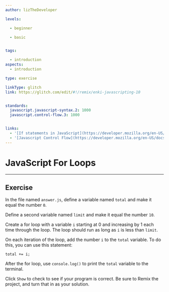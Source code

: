 ```yaml
---
author: lizTheDeveloper

levels:

  - beginner

  - basic


tags:

  - introduction
aspects:
  - introduction

type: exercise

linkType: glitch
link: https://glitch.com/edit/#!/remix/enki-javascripting-10


standards:
  javascript.javascript-syntax.2: 1000
  javascript.control-flow.3: 1000


links:
  - '[If statements in JavaScript](https://developer.mozilla.org/en-US/docs/Web/JavaScript/Reference/Statements/if...else){documentation}'
  - '[Javascript Control Flow](https://developer.mozilla.org/en-US/docs/Web/JavaScript/Guide/Control_flow_and_error_handling){walkthrough}'
---
```

# JavaScript For Loops
---

## Exercise


In the file named `answer.js`, define a variable named `total` and make it equal the number `0`.

Define a second variable named `limit` and make it equal the number `10`.

Create a for loop with a variable `i` starting at 0 and increasing by 1 each time through the loop. The loop should run as long as `i` is less than `limit`.

On each iteration of the loop, add the number `i` to the `total` variable. To do this, you can use this statement:

    total += i;

After the for loop, use `console.log()` to print the `total` variable to the terminal.

Click `Show` to check to see if your program is correct.
Be sure to Remix the project, and turn that in as your solution.
